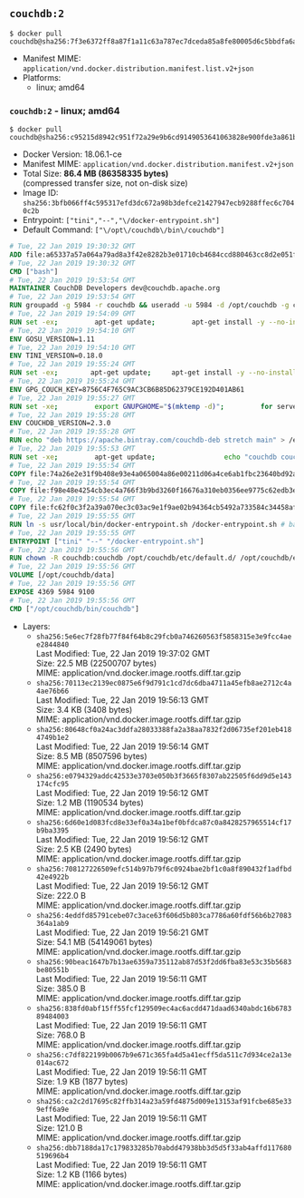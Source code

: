 ## `couchdb:2`

```console
$ docker pull couchdb@sha256:7f3e6372ff8a87f1a11c63a787ec7dceda85a8fe80005d6c5bbdfa6a6bcde73e
```

-	Manifest MIME: `application/vnd.docker.distribution.manifest.list.v2+json`
-	Platforms:
	-	linux; amd64

### `couchdb:2` - linux; amd64

```console
$ docker pull couchdb@sha256:c95215d8942c951f72a29e9b6cd9149053641063828e900fde3a861b8d51b46b
```

-	Docker Version: 18.06.1-ce
-	Manifest MIME: `application/vnd.docker.distribution.manifest.v2+json`
-	Total Size: **86.4 MB (86358335 bytes)**  
	(compressed transfer size, not on-disk size)
-	Image ID: `sha256:3bfb066ff4c595317efd3dc672a98b3defce21427947ecb9288ffec6c7040c2b`
-	Entrypoint: `["tini","--","\/docker-entrypoint.sh"]`
-	Default Command: `["\/opt\/couchdb\/bin\/couchdb"]`

```dockerfile
# Tue, 22 Jan 2019 19:30:32 GMT
ADD file:a65337a57a064a79ad8a3f42e8282b3e01710cb4684ccd880463cc8d2e051fa5 in / 
# Tue, 22 Jan 2019 19:30:32 GMT
CMD ["bash"]
# Tue, 22 Jan 2019 19:53:54 GMT
MAINTAINER CouchDB Developers dev@couchdb.apache.org
# Tue, 22 Jan 2019 19:53:54 GMT
RUN groupadd -g 5984 -r couchdb && useradd -u 5984 -d /opt/couchdb -g couchdb couchdb
# Tue, 22 Jan 2019 19:54:09 GMT
RUN set -ex;         apt-get update;         apt-get install -y --no-install-recommends                 apt-transport-https                 ca-certificates                 dirmngr                 gnupg         ;         rm -rf /var/lib/apt/lists/*
# Tue, 22 Jan 2019 19:54:10 GMT
ENV GOSU_VERSION=1.11
# Tue, 22 Jan 2019 19:54:10 GMT
ENV TINI_VERSION=0.18.0
# Tue, 22 Jan 2019 19:55:24 GMT
RUN set -ex; 		apt-get update; 	apt-get install -y --no-install-recommends wget; 	rm -rf /var/lib/apt/lists/*; 		dpkgArch="$(dpkg --print-architecture | awk -F- '{ print $NF }')"; 		wget -O /usr/local/bin/gosu "https://github.com/tianon/gosu/releases/download/${GOSU_VERSION}/gosu-$dpkgArch"; 	wget -O /usr/local/bin/gosu.asc "https://github.com/tianon/gosu/releases/download/$GOSU_VERSION/gosu-$dpkgArch.asc"; 	export GNUPGHOME="$(mktemp -d)";         for server in $(shuf -e pgpkeys.mit.edu             ha.pool.sks-keyservers.net             hkp://p80.pool.sks-keyservers.net:80             pgp.mit.edu) ; do         gpg --batch --keyserver $server --recv-keys B42F6819007F00F88E364FD4036A9C25BF357DD4 && break || : ;         done; 	gpg --batch --verify /usr/local/bin/gosu.asc /usr/local/bin/gosu; 	rm -rf "$GNUPGHOME" /usr/local/bin/gosu.asc; 	chmod +x /usr/local/bin/gosu; 	gosu nobody true;     	wget -O /usr/local/bin/tini "https://github.com/krallin/tini/releases/download/v${TINI_VERSION}/tini-$dpkgArch"; 	wget -O /usr/local/bin/tini.asc "https://github.com/krallin/tini/releases/download/v${TINI_VERSION}/tini-$dpkgArch.asc"; 	export GNUPGHOME="$(mktemp -d)";         for server in $(shuf -e pgpkeys.mit.edu             ha.pool.sks-keyservers.net             hkp://p80.pool.sks-keyservers.net:80             pgp.mit.edu) ; do         gpg --batch --keyserver $server --recv-keys 595E85A6B1B4779EA4DAAEC70B588DFF0527A9B7 && break || : ;         done; 	gpg --batch --verify /usr/local/bin/tini.asc /usr/local/bin/tini; 	rm -rf "$GNUPGHOME" /usr/local/bin/tini.asc; 	chmod +x /usr/local/bin/tini;         apt-get purge -y --auto-remove wget; 	tini --version
# Tue, 22 Jan 2019 19:55:24 GMT
ENV GPG_COUCH_KEY=8756C4F765C9AC3CB6B85D62379CE192D401AB61
# Tue, 22 Jan 2019 19:55:27 GMT
RUN set -xe;         export GNUPGHOME="$(mktemp -d)";         for server in $(shuf -e pgpkeys.mit.edu             ha.pool.sks-keyservers.net             hkp://p80.pool.sks-keyservers.net:80             pgp.mit.edu) ; do                 gpg --batch --keyserver $server --recv-keys $GPG_COUCH_KEY && break || : ;         done;         gpg --batch --export $GPG_COUCH_KEY > /etc/apt/trusted.gpg.d/couchdb.gpg;         command -v gpgconf && gpgconf --kill all || :;         rm -rf "$GNUPGHOME";         apt-key list
# Tue, 22 Jan 2019 19:55:28 GMT
ENV COUCHDB_VERSION=2.3.0
# Tue, 22 Jan 2019 19:55:28 GMT
RUN echo "deb https://apache.bintray.com/couchdb-deb stretch main" > /etc/apt/sources.list.d/couchdb.list
# Tue, 22 Jan 2019 19:55:53 GMT
RUN set -xe;         apt-get update;                 echo "couchdb couchdb/mode select none" | debconf-set-selections;         DEBIAN_FRONTEND=noninteractive apt-get install -y --allow-downgrades --allow-remove-essential --allow-change-held-packages                 couchdb="$COUCHDB_VERSION"~stretch         ;         rmdir /var/lib/couchdb /var/log/couchdb;         rm /opt/couchdb/data /opt/couchdb/var/log;         mkdir -p /opt/couchdb/data /opt/couchdb/var/log;         chown couchdb:couchdb /opt/couchdb/data /opt/couchdb/var/log;         chmod 777 /opt/couchdb/data /opt/couchdb/var/log;         rm /opt/couchdb/etc/default.d/10-filelog.ini;         rm -rf /var/lib/apt/lists/*
# Tue, 22 Jan 2019 19:55:54 GMT
COPY file:74a26e2e31f9b408e93e4a065004a86e00211d06a4ce6ab1fbc23640bd92a929 in /opt/couchdb/etc/default.d/ 
# Tue, 22 Jan 2019 19:55:54 GMT
COPY file:f98e48e4254cb3ec4a766f3b9bd3260f16676a310eb0356ee9775c62edb3e8f3 in /opt/couchdb/etc/ 
# Tue, 22 Jan 2019 19:55:54 GMT
COPY file:fc62f0c3f2a39a070ec3c03ac9e1f9ae02b94364cb5492a733584c34458af969 in /usr/local/bin 
# Tue, 22 Jan 2019 19:55:55 GMT
RUN ln -s usr/local/bin/docker-entrypoint.sh /docker-entrypoint.sh # backwards compat
# Tue, 22 Jan 2019 19:55:55 GMT
ENTRYPOINT ["tini" "--" "/docker-entrypoint.sh"]
# Tue, 22 Jan 2019 19:55:56 GMT
RUN chown -R couchdb:couchdb /opt/couchdb/etc/default.d/ /opt/couchdb/etc/vm.args
# Tue, 22 Jan 2019 19:55:56 GMT
VOLUME [/opt/couchdb/data]
# Tue, 22 Jan 2019 19:55:56 GMT
EXPOSE 4369 5984 9100
# Tue, 22 Jan 2019 19:55:56 GMT
CMD ["/opt/couchdb/bin/couchdb"]
```

-	Layers:
	-	`sha256:5e6ec7f28fb77f84f64b8c29fcb0a746260563f5858315e3e9fcc4aee2844840`  
		Last Modified: Tue, 22 Jan 2019 19:37:02 GMT  
		Size: 22.5 MB (22500707 bytes)  
		MIME: application/vnd.docker.image.rootfs.diff.tar.gzip
	-	`sha256:70113ec2139ec0875e6f9d791c1cd7dc6dba4711a45efb8ae2712c4a4ae76b66`  
		Last Modified: Tue, 22 Jan 2019 19:56:13 GMT  
		Size: 3.4 KB (3408 bytes)  
		MIME: application/vnd.docker.image.rootfs.diff.tar.gzip
	-	`sha256:80648cf0a24ac3ddfa28033388fa2a38aa7832f2d06735ef201eb4184749b1e2`  
		Last Modified: Tue, 22 Jan 2019 19:56:14 GMT  
		Size: 8.5 MB (8507596 bytes)  
		MIME: application/vnd.docker.image.rootfs.diff.tar.gzip
	-	`sha256:e0794329addc42533e3703e050b3f3665f8307ab22505f6dd9d5e143174cfc95`  
		Last Modified: Tue, 22 Jan 2019 19:56:12 GMT  
		Size: 1.2 MB (1190534 bytes)  
		MIME: application/vnd.docker.image.rootfs.diff.tar.gzip
	-	`sha256:6d60e1d083fcd8e33ef0a34a1bef0bfdca87c0a8428257965514cf17b9ba3395`  
		Last Modified: Tue, 22 Jan 2019 19:56:12 GMT  
		Size: 2.5 KB (2490 bytes)  
		MIME: application/vnd.docker.image.rootfs.diff.tar.gzip
	-	`sha256:708127226509efc514b97b79f6c0924bae2bf1c0a8f890432f1adfbd42e4922b`  
		Last Modified: Tue, 22 Jan 2019 19:56:12 GMT  
		Size: 222.0 B  
		MIME: application/vnd.docker.image.rootfs.diff.tar.gzip
	-	`sha256:4eddfd85791cebe07c3ace63f606d5b803ca7786a60fdf56b6b27083364a1ab9`  
		Last Modified: Tue, 22 Jan 2019 19:56:21 GMT  
		Size: 54.1 MB (54149061 bytes)  
		MIME: application/vnd.docker.image.rootfs.diff.tar.gzip
	-	`sha256:90beac1647b7b13ae6359a735112ab87d53f2dd6fba83e53c35b5683be80551b`  
		Last Modified: Tue, 22 Jan 2019 19:56:11 GMT  
		Size: 385.0 B  
		MIME: application/vnd.docker.image.rootfs.diff.tar.gzip
	-	`sha256:838fd0abf15ff55fcf129509ec4ac6acdd471daad6340abdc16b678389484003`  
		Last Modified: Tue, 22 Jan 2019 19:56:11 GMT  
		Size: 768.0 B  
		MIME: application/vnd.docker.image.rootfs.diff.tar.gzip
	-	`sha256:c7df822199b0067b9e671c365fa4d5a41ecff5da511c7d934ce2a13e014ac672`  
		Last Modified: Tue, 22 Jan 2019 19:56:11 GMT  
		Size: 1.9 KB (1877 bytes)  
		MIME: application/vnd.docker.image.rootfs.diff.tar.gzip
	-	`sha256:ca2c2d17695c82ffb314a23a59fd4875d009e13153af91fcbe685e339eff6a9e`  
		Last Modified: Tue, 22 Jan 2019 19:56:11 GMT  
		Size: 121.0 B  
		MIME: application/vnd.docker.image.rootfs.diff.tar.gzip
	-	`sha256:dbb7188da17c179833285b70abdd47938bb3d5d5f33ab4affd117680519696b4`  
		Last Modified: Tue, 22 Jan 2019 19:56:11 GMT  
		Size: 1.2 KB (1166 bytes)  
		MIME: application/vnd.docker.image.rootfs.diff.tar.gzip
